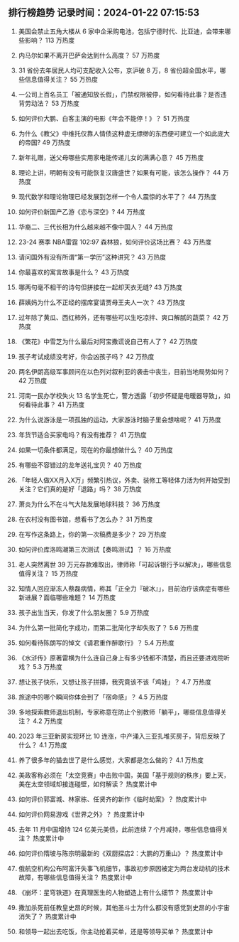 
## 排行榜趋势 记录时间：2024-01-22 07:15:53
  
  1. 美国会禁止五角大楼从 6 家中企采购电池，包括宁德时代、比亚迪，会带来哪些影响？ 113 万热度
    
  2. 内马尔如果不离开巴萨会达到什么高度？ 57 万热度
    
  3. 31 省份去年居民人均可支配收入公布，京沪破 8 万，8 省份超全国水平，哪些信息值得关注？ 55 万热度
    
  4. 一公司上百名员工「被通知放长假」，门禁权限被停，如何看待此事？是否违背劳动法？ 53 万热度
    
  5. 如何评价大鹏、白客主演的电影《年会不能停！》？ 51 万热度
    
  6. 为什么《教父》中维托仅靠人情债这种虚无缥缈的东西便可建立一个如此庞大的帝国? 49 万热度
    
  7. 新年礼赠，送父母哪些实用家电能传递儿女的满满心意？ 45 万热度
    
  8. 理论上讲，明朝有没有可能恢复汉唐盛世？如果有可能，该怎么操作？ 44 万热度
    
  9. 现代数学和理论物理已经发展到怎样一个令人震惊的水平了？ 44 万热度
    
  10. 如何评价新国产乙游《恋与深空》? 44 万热度
    
  11. 华裔二、三代长相为什么越来越不像中国人？ 44 万热度
    
  12. 23-24 赛季 NBA雷霆 102:97 森林狼，如何评价这场比赛？ 43 万热度
    
  13. 请问国外有没有所谓“第一学历”这种讲究？ 43 万热度
    
  14. 你最喜欢的寓言故事是什么？ 43 万热度
    
  15. 哪两句毫不相干的诗句但拼接在一起却天衣无缝? 43 万热度
    
  16. 薛姨妈为什么不正经的摆席宴请贾母王夫人一次？ 43 万热度
    
  17. 过年除了黄瓜、西红柿外，还有哪些可以生吃凉拌、爽口解腻的蔬菜？ 42 万热度
    
  18. 《繁花》中雪芝为什么最后对阿宝撒谎说自己有人了？ 42 万热度
    
  19. 孩子考试成绩没考好，你会凶孩子吗？ 42 万热度
    
  20. 两名伊朗高级军事顾问在以色列对叙利亚的袭击中丧生，目前当地局势如何？ 42 万热度
    
  21. 河南一民办学校失火 13 名学生死亡，警方透露「初步怀疑是电暖器导致」，如何看待此事？ 41 万热度
    
  22. 为什么说游泳是一项孤独的运动，大家游泳时脑子里会想啥呢？ 41 万热度
    
  23. 年货节适合买家电吗？有没有推荐？ 41 万热度
    
  24. 如果一切条件都满足，现在的你最想做什么？ 40 万热度
    
  25. 有哪些不容错过的龙年送礼宝贝？ 40 万热度
    
  26. 「年轻人做XX月入X万」频繁引热议，外卖、装修工等轻体力活为何开始受到关注？它们真的是好「退路」吗？ 38 万热度
    
  27. 萧炎为什么不在斗气大陆发展地球科技？ 36 万热度
    
  28. 在农村没有图书馆，想看书了怎么办？ 31 万热度
    
  29. 在写作这条路上，你的第一次稿费是多少？ 29 万热度
    
  30. 如何评价库洛鸣潮第三次测试【奏鸣测试】？ 16 万热度
    
  31. 老人突然离世 39 万元存款难取出，律师称「可起诉银行予以解决」，哪些信息值得关注？ 15 万热度
    
  32. 知情人回应渐冻人蔡磊病情，称其「正全力『破冰』」，目前治疗该病症有哪些新进展？面临哪些难题？ 14 万热度
    
  33. 孩子出生当天，你发了什么朋友圈？ 5.9 万热度
    
  34. 为什么第一批简化字成功，而第二批简化字却失败了？ 5.6 万热度
    
  35. 如何看待陈朗写的悼文《请君重作醉歌行》？ 5.4 万热度
    
  36. 《水浒传》原著雷横为什么连自己身上有多少钱都不清楚，而且还要进戏院听戏？ 5.3 万热度
    
  37. 想让孩子快乐，又想让孩子拼搏，我究竟该不该「鸡娃」？ 4.7 万热度
    
  38. 旅途中的哪个瞬间你体会到了「宿命感」？ 4.5 万热度
    
  39. 多地探索教师退出机制，专家称意在防止个别教师「躺平」，哪些信息值得关注？ 4.2 万热度
    
  40. 2023 年三亚新房实现环比 10 连涨，中产涌入三亚扎堆买房子，背后反映了什么？ 4.1 万热度
    
  41. 养了很多年的猫去世了是什么感觉，大家都是怎么做的？ 4.1 万热度
    
  42. 美政客称必须在「太空竞赛」中击败中国，美国「基于规则的秩序」要上天，美在太空领域却接连碰壁，如何解读？ 热度累计中
    
  43. 如何评价郭富城、林家栋、任贤齐的新作《临时劫案》？ 热度累计中
    
  44. 如何评价网易游戏《世界之外》？ 热度累计中
    
  45. 去年 11 月中国增持 124 亿美元美债，此前连续 7 个月减持，哪些信息值得关注？ 热度累计中
    
  46. 如何评价隋坡与陈宗明最新的《双厨探店2：大鹏的万重山》？ 热度累计中
    
  47. 俄航空机构公布阿富汗失事飞机细节，事故初步原因被定为两台发动机的技术故障，有哪些信息值得关注？ 热度累计中
    
  48. 《崩坏：星穹铁道》在真理医生的人物塑造上有什么细节？ 热度累计中
    
  49. 撒加杀死前任教皇史昂的时候，其他圣斗士为什么都没有感觉到史昂的小宇宙消失了？ 热度累计中
    
  50. 和领导一起出去吃饭，你主动抢着买单，还是等领导买单？ 热度累计中
    
